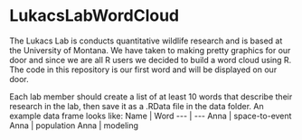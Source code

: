 # LukacsLabWordCloud

The Lukacs Lab is conducts quantitative wildlife research and is based at the University of Montana.  We have taken to making pretty graphics for our door and since we are all R users we decided to build a word cloud using R.  The code in this repository is our first word and will be displayed on our door.

Each lab member should create a list of at least 10 words that describe their research in the lab, then save it as a .RData file in the data folder. An example data frame looks like: 
Name | Word 
--- | ---
Anna | space-to-event
Anna | population 
Anna | modeling 